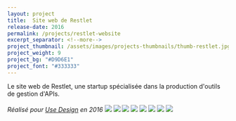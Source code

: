 ```yaml
---
layout: project
title:  Site web de Restlet
release-date: 2016
permalink: /projects/restlet-website
excerpt_separator: <!--more-->
project_thumbnail: /assets/images/projects-thumbnails/thumb-restlet.jpg
project_weight: 9
project_bg: "#D9D6E1"
project_font: "#333333"
---
```

Le site web de Restlet, une startup spécialisée dans la production d'outils de gestion d'APIs.
<br/><br/>
*Réalisé pour [Use Design](http://www.use-design.com) en 2016*
![](/assets/images/projects/restlet-website/restlet-website-1.jpg)
![](/assets/images/projects/restlet-website/restlet-website-2.jpg)
![](/assets/images/projects/restlet-website/restlet-website-3.jpg)
![](/assets/images/projects/restlet-website/restlet-website-4.jpg)
![](/assets/images/projects/restlet-website/restlet-website-5.jpg)
![](/assets/images/projects/restlet-website/restlet-website-6.jpg)
![](/assets/images/projects/restlet-website/restlet-website-7.jpg)
![](/assets/images/projects/restlet-website/restlet-website-8.jpg)
